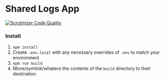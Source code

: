 # Shared Logs App

[![Scrutinizer Code Quality](https://scrutinizer-ci.com/g/shared-logs/web-app/badges/quality-score.png?b=master)](https://scrutinizer-ci.com/g/shared-logs/web-app/?branch=master)

### Install

  1. `npm install`
  2. Create `.env.local` with any necessary overrides of `.env` to match your environment
  3. `npm run build`
  4. Move/symlink/whatevs the contents of the `build` directory to their destination
